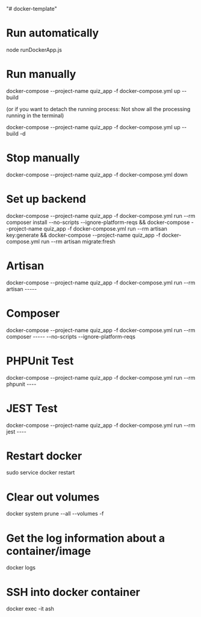 "# docker-template"

# Run automatically

node runDockerApp.js

# Run manually

docker-compose --project-name quiz_app -f docker-compose.yml up --build      

(or if you want to detach the running process: Not show all the processing running in the terminal)

docker-compose --project-name quiz_app -f docker-compose.yml up --build -d

# Stop manually

docker-compose --project-name quiz_app -f docker-compose.yml down

# Set up backend

docker-compose --project-name quiz_app -f docker-compose.yml run --rm composer install --no-scripts --ignore-platform-reqs &&
docker-compose --project-name quiz_app -f docker-compose.yml run --rm artisan key:generate &&
docker-compose --project-name quiz_app -f docker-compose.yml run --rm artisan migrate:fresh

# Artisan

docker-compose --project-name quiz_app -f docker-compose.yml run --rm artisan -----

# Composer

docker-compose --project-name quiz_app -f docker-compose.yml run --rm composer ----- --no-scripts --ignore-platform-reqs

# PHPUnit Test

docker-compose --project-name quiz_app -f docker-compose.yml run --rm phpunit ----

# JEST Test

docker-compose --project-name quiz_app -f docker-compose.yml run --rm jest ----

# Restart docker

sudo service docker restart

# Clear out volumes

docker system prune --all --volumes -f

# Get the log information about a container/image

docker logs <id>

# SSH into docker container

docker exec -it <name> ash
